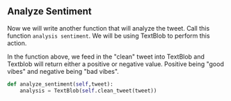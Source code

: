 <!--title="Analyze Tweet"-->

## Analyze Sentiment

Now we will write another function that will analyze the tweet. Call this function `analysis sentiment`. We will be using TextBlob to perform this action.

In the function above, we feed in the "clean" tweet into TextBlob and Textblob will return either a positive or negative value. Positive being "good vibes" and negative being "bad vibes".

```python
def analyze_sentiment(self,tweet):
    analysis = TextBlob(self.clean_tweet(tweet))
    
```

